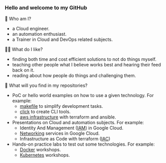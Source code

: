 ### Hello and welcome to my GitHub

<!--
**Tazminia/tazminia** is a ✨ _special_ ✨ repository because its `README.md` (this file) appears on your GitHub profile.
-->

🤔 Who am I?

- a Cloud engineer.
- an automation enthusiast.
- a Trainer in Cloud and DevOps related subjects.

👍🏽 What do I like?

- finding both time and cost efficient solutions to not do things myself.
- teaching other people what I believe works best and hearing their feed back on it.
- reading about how people do things and challenging them.

🎁 What will you find in my repositories?

- PoC or hello world examples on how to use a given technology. For example:
    - [makefile](https://github.com/Tazminia/demo-makefile) to simplify development tasks.
    - [click](https://github.com/Tazminia/click-demo) to create CLI tools.
    - [aws infrastructure](https://github.com/Tazminia/aws-terraform-helloworld) with terraform and ansible.
- Presentations on Cloud and automation subjects. For example:
    - Identity And Management ([IAM](https://github.com/Tazminia/presentations/tree/main/gcp)) in Google Cloud.
    - [Networking](https://github.com/Tazminia/presentations/tree/main/gcp-networking) services in Google Cloud.
    - Infrastructure as Code with terraform ([IAC](https://github.com/Tazminia/presentations/tree/main/infrastructure-as-code))
- Hands-on practice labs to test out some technologies. For example:
    - [Docker](https://github.com/Tazminia/presentations/tree/main/containers) workshops.
    - [Kubernetes](https://github.com/Tazminia/presentations/tree/main/kubernetes/basics/hands-on) workshops.
